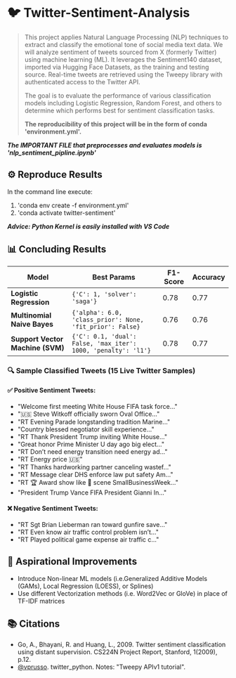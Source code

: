 # 🐦 Twitter-Sentiment-Analysis
>This project applies Natural Language Processing (NLP) techniques to extract and classify the emotional tone of social media text data. We will analyze sentiment of tweets sourced from X (formerly Twitter) using machine learning (ML). It leverages the Sentiment140 dataset, imported via Hugging Face Datasets, as the training and testing source. Real-time tweets are retrieved using the Tweepy library with authenticated access to the Twitter API.
>
>The goal is to evaluate the performance of various classification models including Logistic Regression, Random Forest, and others to determine which performs best for sentiment classification tasks.
>
>**The reproducibility of this project will be in the form of conda 'environment.yml'.**

_**The IMPORTANT FILE that preprocesses and evaluates models is 'nlp_sentiment_pipline.ipynb'**_

## ⚙️ Reproduce Results
In the command line execute:
1. 'conda env create -f environment.yml'
2. 'conda activate twitter-sentiment'

_**Advice: Python Kernel is easily installed with VS Code**_

## 📊 Concluding Results

| Model                     | Best Params                                                              | F1-Score | Accuracy |
|--------------------------|---------------------------------------------------------------------------|----------|----------|
| **Logistic Regression**  | `{'C': 1, 'solver': 'saga'}`                                              | 0.78     | 0.77     |
| **Multinomial Naive Bayes** | `{'alpha': 6.0, 'class_prior': None, 'fit_prior': False}`              | 0.76     | 0.76     |
| **Support Vector Machine (SVM)** | `{'C': 0.1, 'dual': False, 'max_iter': 1000, 'penalty': 'l1'}`   | 0.78     | 0.77     |

### 🔍 Sample Classified Tweets (15 Live Twitter Samples)

#### ✅ Positive Sentiment Tweets:
- "Welcome first meeting White House FIFA task force..."
- "🇺🇸 Steve Witkoff officially sworn Oval Office..."
- "RT Evening Parade longstanding tradition Marine..."
- "Country blessed negotiator skill experience..."
- "RT Thank President Trump inviting White House..."
- "Great honor Prime Minister U day ago big elect..."
- "RT Don’t need energy transition need energy ad..."
- "RT Energy price 🇺🇸"
- "RT Thanks hardworking partner canceling wastef..."
- "RT Message clear DHS enforce law put safety Am..."
- "RT 🏆 Award show like 📸 scene SmallBusinessWeek..."
- "President Trump Vance FIFA President Gianni In..."

#### ❌ Negative Sentiment Tweets:
- "RT Sgt Brian Lieberman ran toward gunfire save..."
- "RT Even know air traffic control problem isn’t..."
- "RT Played political game expense air traffic c..."

## 🚀 Aspirational Improvements
- Introduce Non-linear ML models (i.e.Generalized Additive Models (GAMs), Local Regression (LOESS), or Splines)
- Use different Vectorization methods (i.e. Word2Vec or GloVe) in place of TF-IDF matrices

## 📚 Citations
- Go, A., Bhayani, R. and Huang, L., 2009. Twitter sentiment classification using distant supervision. CS224N Project Report, Stanford, 1(2009), p.12.
- [@vprusso](https://github.com/vprusso/youtube_tutorials/tree/master/twitter_python/part_5_sentiment_analysis_tweet_data). twitter_python. Notes: "Tweepy APIv1 tutorial". 
